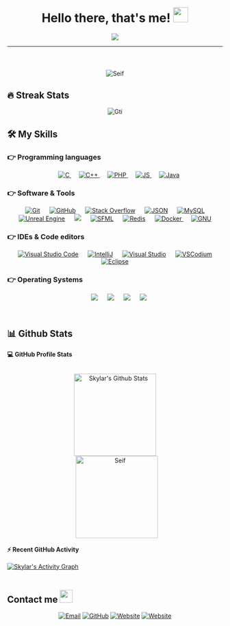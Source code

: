 
<h1 align="center">Hello there, that's me! <img src="https://media.giphy.com/media/hvRJCLFzcasrR4ia7z/giphy.gif" width="35"></h1>
<p align="center">
  <a href="https://github.com/DenverCoder1/readme-typing-svg"><img src="https://readme-typing-svg.herokuapp.com/?lines=Software+Developer;System Administrator;Web+Designer;Freelancer;Self-taught+Student;Founder+of+Primus+Network&center=true&width=500&height=50"></a>
</p>
<hr/>
<h5 align="center"></h4>
<br>
<p align="center"> 
	<img src="https://komarev.com/ghpvc/?username=Seif&label=Profile%20views&color=0e75b6&style=plastic" alt="Seif" /> 
</p>

## 🔥 Streak Stats
<p align="center"><img src="https://github-readme-streak-stats.herokuapp.com/?user=AkramLZ&theme=algolia" alt="Gti" /></p>

## 🛠️ My Skills

### 👉 Programming languages

<p align="center"> 
  &emsp; 
  <a href="https://www.cprogramming.com/" target="_blank"> 
    <img alt="C" src="https://img.shields.io/badge/C%20-%232370ED.svg?style=plastic&logo=c&logoColor=white">
  </a> 
  &emsp;
  <a href="https://www.w3schools.com/cpp/" target="_blank"> 
    <img alt="C++" src="https://img.shields.io/badge/C++%20-%2300599C.svg?style=plastic&logo=c%2B%2B&logoColor=white">
  </a> 
  &emsp;
  <a href="https://docs.microsoft.com/en-us/dotnet/php/" target="_blank"> 
     <img alt="PHP" src="https://img.shields.io/badge/PHP-859bc9.svg?style=plastic&logo=php&logoColor=white">
   </a>
  &emsp;
  <a href="#">
     <img alt="JS" src="https://img.shields.io/badge/JavaScript-%23ffffff?logo=javascript&color=%23030303">
   </a>
  &emsp;
  <a href="https://www.java.com" target="_blank"> 
    <img alt="Java" src="https://img.shields.io/badge/Java-%23007396.svg?style=plastic&logo=java&logoColor=white">
  </a>
</p>

 ### 👉 Software & Tools
 
<p align="center">
  &emsp;
    <a href="#"><img alt="Git" src="https://img.shields.io/badge/Git%20-%23F05033.svg?style=plastic&logo=git&logoColor=white"></a>
  &emsp;
    <a href="#"><img alt="GitHub" src="https://img.shields.io/badge/GitHub-%23181717.svg?style=plastic&logo=github&logoColor=white"></a>
  &emsp;
    <a href="#"><img alt="Stack Overflow" src="https://img.shields.io/badge/-Stack%20Overflow-FE7A16?style=plastic&logo=stack-overflow&logoColor=white"></a>
  &emsp;
    <a href="#"><img alt="JSON" img src="https://img.shields.io/badge/JSON-%23000000.svg?style=plastic&logo=json&logoColor=white"></a>
  &emsp;
    <a href="#"><img alt="MySQL" src="https://img.shields.io/badge/MySQL-%235586A4.svg?style=plastic&logo=mysql&logoColor=white"></a>
  &emsp;
    <a href="#"><img alt="Unreal Engine" src="https://img.shields.io/badge/Unreal%20Engine-000000.svg?style=plastic&logo=unreal-engine&logoColor=white"></a>
  &emsp;
    <a href="#"><img lat="Vim" src="https://img.shields.io/badge/Vim-lightGreen?logo=vim"></a>
  &emsp;
    <a href="#"><img alt="SFML" src="https://img.shields.io/badge/SFML-00bf5a.svg?style=plastic&logo=sfml&logoColor=white"></a>
  &emsp;
    <a href="#"><img alt="Redis" src="https://img.shields.io/badge/redis-%23f70505?logo=redis&color=%23030303"></a>
  &emsp;
  <a href="https://www.docker.com" target="_blank"> 
    <img alt="Docker" src="https://img.shields.io/badge/docker-%23f70505?logo=docker&color=%23030303">
  </a>
   &emsp;
  <a href="https://www.gnu.org/" target="_blank"> 
    <img alt="GNU" src="https://img.shields.io/badge/GNU-%23000000.svg?style=plastic&logo=gnu&logoColor=white">
  </a>
</p>

 ### 👉 IDEs & Code editors
 
<p align="center">
  &emsp;
    <a href="#"><img alt="Visual Studio Code" src="https://img.shields.io/badge/Visual%20Studio%20Code-0078d7.svg?style=plastic&logo=visual-studio-code&logoColor=white"></a>
  &emsp;
    <a href="#"><img alt="IntelliJ" src="https://img.shields.io/badge/IntelliJ%20IDEA-%23ffffff.svg?style=plastic&logo=intellij-idea&logoColor=black" /></a>
  &emsp;
    <a href="#"><img alt="Visual Studio" src="https://img.shields.io/badge/Visual%20Studio-8275d3.svg?style=plastic&logo=visual-studio&logoColor=white"></a>
  &emsp;
    <a href="#"><img alt="VSCodium" src="https://img.shields.io/badge/VSCodium-%23ffffff?logo=vscodium&logoColor=%23059ef7&color=%23030303"></a>
&emsp;
    <a href="#"><img alt="Eclipse" src="https://img.shields.io/badge/Eclipse%20IDE-%2324004f?logo=eclipse&logoColor=%23f7b705&color=%2324004f"></a>
</p>

 ### 👉 Operating Systems
 
<p align="center">
  &emsp;
    <a href="https://www.kernel.org/"><img src="https://img.shields.io/badge/Linux-FCC624?style=plastic&logo=linux&logoColor=black"></a>
  &emsp;
    <a href="https://www.windows.com"><img src="https://img.shields.io/badge/Windows-0078D6?style=plastic&logo=windows&logoColor=white"></a>
  &emsp;
    <a href="https://www.debian.org"><img src="https://img.shields.io/badge/Debian-%23EA4335.svg?style=plastic&logo=debian&logoColor=white"/></a>
  &emsp;
    <a href="https://www.archlinux.org"><img src="https://img.shields.io/badge/Archlinux-%23f70505?logo=archlinux&color=%23030303"/></a>
</p>

<br/>

## 📊 Github Stats



  <summary><b>💻 GitHub Profile Stats</b></summary>
  <br/>
  <p align="center">
    <a href="https://github.com/anuraghazra/github-readme-stats"><img alt="Skylar's Github Stats" src="https://github-readme-stats.vercel.app/api?username=Skylar11D&show_icons=true&count_private=true&theme=algolia" height="192px"/></a>
<br/>
  &nbsp;
	  <img src="https://github-readme-stats.vercel.app/api/top-langs?username=CobraS&langs_count=10&show_icons=true&locale=en&layout=compact&theme=algolia" alt="Seif" height="192px"/>
  </p>


  <summary><b>⚡ Recent GitHub Activity</b></summary>
  <br/>
   <a href="https://github.com/Skylar11D"><img alt="Skylar's Activity Graph" src="https://activity-graph.herokuapp.com/graph?username=Skylar11D&custom_title=Skylar's%20Contribution%20Graph&theme=react-dark" /></a>
  <br/>


<br/>

## Contact me <img src="https://media.giphy.com/media/iY8CRBdQXODJSCERIr/giphy.gif" width="30px">
<p align="center">
	<a href="skylar11d@aol.com"><img img src="https://img.shields.io/badge/email-%23EA4335.svg?style=plastic&logo=gmail&logoColor=white" alt="Email"/></a>
	<a href="https://github.com/1CobraS"><img src="https://img.shields.io/badge/github-%23181717.svg?style=plastic&logo=github&logoColor=white" alt="GitHub"/></a>
	<a href="https://www.skylar11d.dev"><img src="https://img.shields.io/badge/website-%231877F2.svg?style=plastic&logo=internet&logoColor=white" alt="Website"/></a>
        <a href="https://www.fiverr.com/s/3L16QA"><img src="https://img.shields.io/badge/fiverr-%23030303?logo=fiverr" alt="Website"/></a>

</p>
